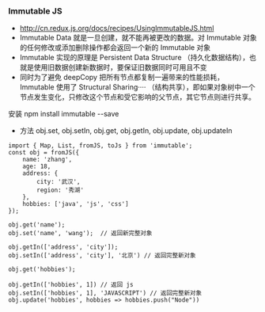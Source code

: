 ### Immutable JS
- http://cn.redux.js.org/docs/recipes/UsingImmutableJS.html
- Immutable Data 就是一旦创建，就不能再被更改的数据。对 Immutable 对象的任何修改或添加删除操作都会返回一个新的 Immutable 对象
- Immutable 实现的原理是 Persistent Data Structure （持久化数据结构），也就是使用旧数据创建新数据时，要保证旧数据同时可用且不变
- 同时为了避免 deepCopy 把所有节点都复制一遍带来的性能损耗， Immutable 使用了 Structural Sharing···· （结构共享），即如果对象树中一个节点发生变化，只修改这个节点和受它影响的父节点，其它节点则进行共享。

安装
npm install immutable --save

- 方法 obj.set, obj.setIn, obj.get, obj.getIn, obj.update, obj.updateIn

```ecmascript 6
import { Map, List, fromJS, toJs } from 'immutable';
const obj = fromJS({
    name: 'zhang', 
    age: 18, 
    address: {
        city: '武汉',
        region: '秀湖'
    },
    hobbies: ['java', 'js', 'css']
});

obj.get('name');
obj.set('name', 'wang');  // 返回新完整对象

obj.getIn(['address', 'city']);
obj.setIn(['address', 'city'], '北京') // 返回完整新对象

obj.get('hobbies');

obj.getIn(['hobbies', 1]) // 返回 js
obj.setIn(['hobbies', 1], 'JAVASCRIPT') // 返回完整新对象
obj.update('hobbies', hobbies => hobbies.push("Node"))
 
```
